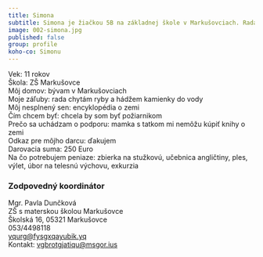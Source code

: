 ```yaml
---
title: Simona
subtitle: Simona je žiačkou 5B na základnej škole v Markušovciach. Rada chytá ryby a hádže kamienky do vody.
image: 002-simona.jpg
published: false
group: profile
koho-co: Simonu
---
```

Vek: 11 rokov  
Škola: ZŠ Markušovce  
Môj domov: bývam v Markušovciach  
Moje záľuby: rada chytám ryby a hádžem kamienky do vody  
Môj nesplnený sen: encyklopédia o zemi  
Čím chcem byť: chcela by som byť požiarnikom  
Prečo sa uchádzam o podporu: mamka s tatkom mi nemôžu kúpiť knihy o zemi  
Odkaz pre môjho darcu: ďakujem  
Darovacia suma: 250 Euro  
Na čo potrebujem peniaze: zbierka na stužkovú, učebnica angličtiny, ples, výlet, úbor na telesnú výchovu, exkurzia  

### Zodpovedný koordinátor

Mgr. Pavla Dunčková  
ZŠ s materskou školou Markušovce  
Školská 16, 05321 Markušovce  
053/4498118  
<yqurg@fysgxqayubik.yq>  
Kontakt: <vgbrotgjatiqu@msgor.ius>  
